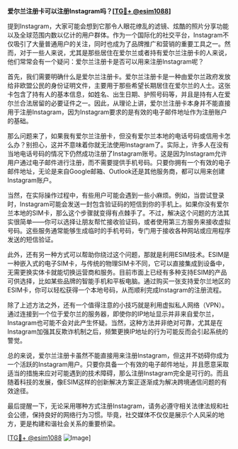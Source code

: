 **爱尔兰注册卡可以注册Instagram吗？[[TG💪+ @esim1088](https://t.me/s/esim1088)]**

提到Instagram，大家可能会想到它那令人眼花缭乱的滤镜、炫酷的照片分享功能以及全球范围内数以亿计的用户群体。作为一个国际化的社交平台，Instagram不仅吸引了大量普通用户的关注，同时也成为了品牌推广和营销的重要工具之一。然而，对于一些人来说，尤其是那些居住在爱尔兰或者持有爱尔兰注册卡的人来说，他们常常会有一个疑问：爱尔兰注册卡是否可以用来注册Instagram呢？

首先，我们需要明确什么是爱尔兰注册卡。爱尔兰注册卡是一种由爱尔兰政府发放给非欧盟公民的身份证明文件，主要用于那些希望长期居住在爱尔兰的人士。这张卡包含了持有人的基本信息，如姓名、出生日期、护照号码等，并且是持有人在爱尔兰合法居留的必要证件之一。因此，从理论上讲，爱尔兰注册卡本身并不能直接用于注册Instagram，因为Instagram要求的是有效的电子邮件地址作为注册账户的基础。

那么问题来了，如果我有爱尔兰注册卡，但没有爱尔兰本地的电话号码或信用卡怎么办？别担心，这并不意味着你就无法使用Instagram了。实际上，许多人在没有当地电话号码的情况下仍然成功注册了Instagram账号。这是因为Instagram允许用户通过电子邮件进行注册，而不需要提供手机号码。只要你拥有一个有效的电子邮件地址，无论是来自Google邮箱、Outlook还是其他服务商，都可以用来创建Instagram账户。

当然，在实际操作过程中，有些用户可能会遇到一些小麻烦。例如，当尝试登录时，Instagram可能会发送一封包含验证码的短信到你的手机上。如果你没有爱尔兰本地的SIM卡，那么这个步骤就变得有点棘手了。不过，解决这个问题的方法其实很简单——你可以选择让朋友帮忙接收验证码，或者使用第三方服务来接收虚拟号码。这些服务通常能够生成临时的手机号码，专门用于接收各种网站或应用程序发送的短信验证。

此外，还有另一种方式可以帮助你绕过这个问题，那就是利用ESIM技术。ESIM是一种嵌入式的电子SIM卡，与传统的物理SIM卡不同，它可以直接集成到设备中，无需更换实体卡就能切换运营商和服务。目前市面上已经有多种支持ESIM的产品可供选择，比如某些品牌的智能手机和平板电脑。通过购买一张支持爱尔兰地区的ESIM卡，你可以轻松获得一个本地号码，从而顺利完成Instagram的注册流程。

除了上述方法之外，还有一个值得注意的小技巧就是利用虚拟私人网络（VPN）。通过连接到一个位于爱尔兰的服务器，即使你的IP地址显示并非来自爱尔兰，Instagram也可能不会对此产生怀疑。当然，这种方法并非绝对可靠，尤其是在Instagram加强其反欺诈机制之后，频繁更换IP地址的行为可能反而会引起系统的警觉。

总的来说，爱尔兰注册卡虽然不能直接用来注册Instagram，但这并不妨碍你成为一个活跃的Instagram用户。只要你具备一个有效的电子邮件地址，并且愿意采取适当的措施来应对可能遇到的技术障碍，那么注册Instagram完全是可行的。而且随着科技的发展，像ESIM这样的创新解决方案正逐渐成为解决跨境通信问题的有效途径。

最后提醒一下，无论采用哪种方式注册Instagram，请务必遵守相关法律法规和社会公德，保持良好的网络行为习惯。毕竟，社交媒体不仅仅是展示个人风采的地方，更是构建和谐社会关系的重要桥梁。

[[TG💪+ @esim1088](https://t.me/s/esim1088) ![Image](https://i.postimg.cc/4NQfJmqS/Snipaste-2025-05-13-00-14-12.png)]